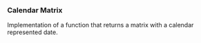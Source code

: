 ### Calendar Matrix 

Implementation of a function that returns a matrix with a calendar represented date.

